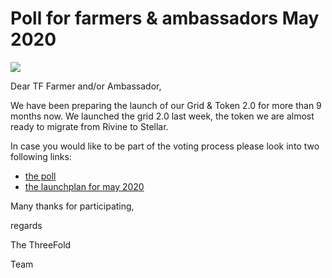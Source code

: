 # Poll for farmers & ambassadors May 2020

![](https://www.threefold.io/assets/new-home/bridge.png)

Dear TF Farmer and/or Ambassador,

We have been preparing the launch of our Grid & Token 2.0 for more than 9 months now.
We launched the grid 2.0 last week, the token we are almost ready to migrate from Rivine to Stellar.

In case you would like to be part of the voting process please look into two following links:

- [the poll](https://forms.gle/GMcYqrHrNmeoGdjE7)
- [the launchplan for may 2020](tf_2_0_launchplan_april_2020_farmers_ambassadors.md)

Many thanks for participating,

regards

The ThreeFold 

Team



